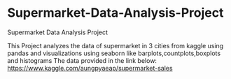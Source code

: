 # Supermarket-Data-Analysis-Project
Supermarket Data Analysis Project

This Project analyzes the data of supermarket in 3 cities from kaggle using pandas and visualizations using seaborn like barplots,countplots,boxplots and histograms
The data provided in the link below:
https://www.kaggle.com/aungpyaeap/supermarket-sales
